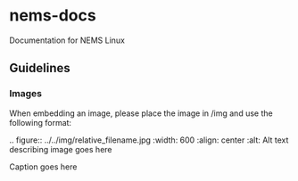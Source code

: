 # nems-docs
Documentation for NEMS Linux

## Guidelines

### Images

When embedding an image, please place the image in /img and use the following format:

.. figure:: ../../img/relative_filename.jpg
  :width: 600
  :align: center
  :alt: Alt text describing image goes here

  Caption goes here
